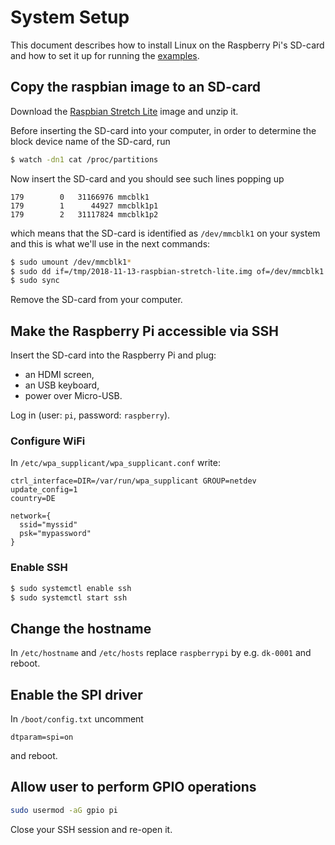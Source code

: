 # System Setup

This document describes how to install Linux on the Raspberry Pi's SD-card and how to set it up for
running the [examples](../examples/).

## Copy the raspbian image to an SD-card

Download the [Raspbian Stretch Lite](https://downloads.raspberrypi.org/raspbian_lite_latest)
image and unzip it.

Before inserting the SD-card into your computer, in order to determine the block device name of the
SD-card, run

```bash
$ watch -dn1 cat /proc/partitions
```

Now insert the SD-card and you should see such lines popping up

```
179        0   31166976 mmcblk1
179        1      44927 mmcblk1p1
179        2   31117824 mmcblk1p2
```

which means that the SD-card is identified as `/dev/mmcblk1` on your system and this is what we'll
use in the next commands:

```bash
$ sudo umount /dev/mmcblk1*
$ sudo dd if=/tmp/2018-11-13-raspbian-stretch-lite.img of=/dev/mmcblk1
$ sudo sync
```

Remove the SD-card from your computer.

## Make the Raspberry Pi accessible via SSH

Insert the SD-card into the Raspberry Pi and plug:

* an HDMI screen,
* an USB keyboard,
* power over Micro-USB.

Log in (user: `pi`, password: `raspberry`).

### Configure WiFi

In `/etc/wpa_supplicant/wpa_supplicant.conf` write:

```
ctrl_interface=DIR=/var/run/wpa_supplicant GROUP=netdev
update_config=1
country=DE

network={
  ssid="myssid"
  psk="mypassword"
}
```

### Enable SSH

```bash
$ sudo systemctl enable ssh
$ sudo systemctl start ssh
```

## Change the hostname

In `/etc/hostname` and `/etc/hosts` replace `raspberrypi` by e.g. `dk-0001` and reboot.

## Enable the SPI driver

In `/boot/config.txt` uncomment

```
dtparam=spi=on
```

and reboot.

## Allow user to perform GPIO operations

```bash
sudo usermod -aG gpio pi
```

Close your SSH session and re-open it.
